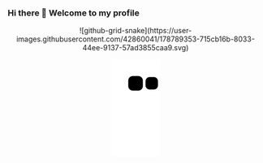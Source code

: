 ### Hi there 👋  Welcome to my profile

<!--
**aksamitsah/aksamitsah** is a ✨ _special_ ✨ repository because its `README.md` (this file) appears on your GitHub profile.

Here are some ideas to get you started:

- 🔭 I’m currently working on ...
- 🌱 I’m currently learning ...
- 👯 I’m looking to collaborate on ...
- 🤔 I’m looking for help with ...
- 💬 Ask me about ...
- 📫 How to reach me: ...
- 😄 Pronouns: ...
- ⚡ Fun fact: ...
-->


<div align="center">![github-grid-snake](https://user-images.githubusercontent.com/42860041/178789353-715cb16b-8033-44ee-9137-57ad3855caa9.svg)

  
  ![Snake animation](https://github.com/rafaballerini/rafaballerini/blob/output/github-contribution-grid-snake.svg)
  
</div>
